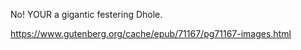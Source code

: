 No! YOUR a gigantic festering Dhole.

https://www.gutenberg.org/cache/epub/71167/pg71167-images.html 